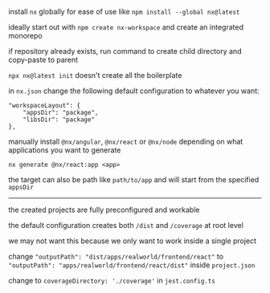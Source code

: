 install `nx` globally for ease of use like `npm install --global nx@latest`

ideally start out with `npm create nx-workspace` and create an integrated monorepo

 if repository already exists, run command to create child directory and copy-paste to parent

`npx nx@latest init` doesn't create all the boilerplate

in `nx.json` change the following default configuration to whatever you want:

```
"workspaceLayout": {
    "appsDir": "package",
    "libsDir": "package"
},
```

manually install `@nx/angular`, `@nx/react` or `@nx/node` depending on what applications you want to generate

`nx generate @nx/react:app <app>`

the target can also be path like `path/to/app` and will start from the specified `appsDir`

-----

the created projects are fully preconfigured and workable

the default configuration creates both `/dist` and `/coverage` at root level

we may not want this because we only want to work inside a single project

change `"outputPath": "dist/apps/realworld/frontend/react"` to `"outputPath": "apps/realworld/frontend/react/dist"` inside `project.json`

change to `coverageDirectory: './coverage'` in `jest.config.ts`